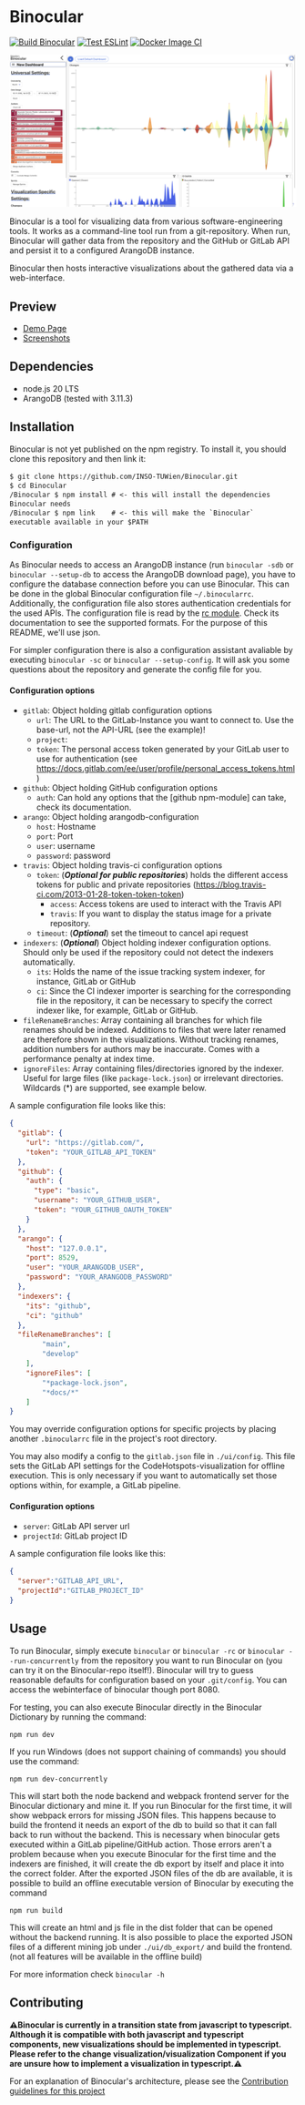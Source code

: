 Binocular
=====

[![Build Binocular](https://github.com/INSO-TUWien/Binocular/actions/workflows/build-binocular.yml/badge.svg?branch=develop)](https://github.com/INSO-TUWien/Binocular/actions/workflows/build-binocular.yml)
[![Test ESLint](https://github.com/INSO-TUWien/Binocular/actions/workflows/eslint.yml/badge.svg?branch=develop)](https://github.com/INSO-TUWien/Binocular/actions/workflows/eslint.yml)
[![Docker Image CI](https://github.com/INSO-TUWien/Binocular/actions/workflows/build-docker.yml/badge.svg)](https://github.com/INSO-TUWien/Binocular/actions/workflows/build-docker.yml)

![Default Dashboard](docs/assets/screenshots/default_dashboard.png)

Binocular is a tool for visualizing data from various software-engineering
tools. It works as a command-line tool run from a git-repository. When
run, Binocular will gather data from the repository and the GitHub or GitLab API
and persist it to a configured ArangoDB instance.

Binocular then hosts interactive visualizations about the gathered data
via a web-interface.

## Preview
- [Demo Page](https://inso-tuwien.github.io/Binocular/)
- [Screenshots](docs/PREVIEW.md)

## Dependencies

* node.js 20 LTS
* ArangoDB (tested with 3.11.3)

## Installation

Binocular is not yet published on the npm registry. To install it, you
should clone this repository and then link it:

``` shell
$ git clone https://github.com/INSO-TUWien/Binocular.git
$ cd Binocular
/Binocular $ npm install # <- this will install the dependencies Binocular needs
/Binocular $ npm link    # <- this will make the `Binocular` executable available in your $PATH
```

### Configuration

As Binocular needs to access an ArangoDB instance (run `binocular -sdb` or `binocular --setup-db` to access the ArangoDB download page),
you have to configure the database connection before you can use Binocular. This can be done in
the global Binocular configuration file `~/.binocularrc`. Additionally, the
configuration file also stores authentication credentials for the used
APIs. The configuration file is read by the [rc
module](https://www.npmjs.com/package/rc). Check its documentation to
see the supported formats. For the purpose of this README, we'll use
json.

For simpler configuration there is also a configuration assistant avaliable
by executing `binocular -sc` or `binocular --setup-config`.
It will ask you some questions about the repository and generate the config file for you.

#### Configuration options

- `gitlab`: Object holding gitlab configuration options
  - `url`: The URL to the GitLab-Instance you want to connect to. Use the
         base-url, not the API-URL (see the example)!
  - `project`: 
  - `token`: The personal access token generated by your GitLab user to
            use for authentication (see
            https://docs.gitlab.com/ee/user/profile/personal_access_tokens.html)
- `github`: Object holding GitHub configuration options
  - `auth`: Can hold any options that the [github npm-module] can take, check its documentation.
- `arango`: Object holding arangodb-configuration
  - `host`: Hostname
  - `port`: Port
  - `user`: username
  - `password`: password
- `travis`: Object holding travis-ci configuration options
  - `token`: (_**Optional for public repositories**_) holds the different access tokens for public and private repositories (https://blog.travis-ci.com/2013-01-28-token-token-token)
    - `access`: Access tokens are used to interact with the Travis API
    - `travis`:  If you want to display the status image for a private repository.
  - `timeout`: (_**Optional**_) set the timeout to cancel api request  
- `indexers`: (_**Optional**_) Object holding indexer configuration options.
              Should only be used if the repository could not detect the indexers automatically.
  - `its`: Holds the name of the issue tracking system indexer, for instance, GitLab or GitHub
  - `ci`: Since the CI indexer importer is searching for the corresponding file in the repository, it can be necessary to specify the
          correct indexer like, for example, GitLab or GitHub.
- `fileRenameBranches`: Array containing all branches for which file renames should be indexed. Additions to files that were later renamed are therefore shown in the visualizations. Without tracking renames, addition numbers for authors may be inaccurate. Comes with a performance penalty at index time.
- `ignoreFiles`: Array containing files/directories ignored by the indexer. Useful for large files (like `package-lock.json`) or irrelevant directories. Wildcards (*) are supported, see example below.
         
A sample configuration file looks like this:

```json
{
  "gitlab": {
    "url": "https://gitlab.com/",
    "token": "YOUR_GITLAB_API_TOKEN"
  },
  "github": {
    "auth": {
      "type": "basic",
      "username": "YOUR_GITHUB_USER",
      "token": "YOUR_GITHUB_OAUTH_TOKEN"
    }
  },
  "arango": {
    "host": "127.0.0.1",
    "port": 8529,
    "user": "YOUR_ARANGODB_USER",
    "password": "YOUR_ARANGODB_PASSWORD"
  },
  "indexers": {
    "its": "github",
    "ci": "github" 
  },
  "fileRenameBranches": [
        "main",
        "develop"
    ],
    "ignoreFiles": [
        "*package-lock.json",
        "*docs/*"
    ]
}
```


You may override configuration options for specific projects by
placing another `.binocularrc` file in the project's root directory.

You may also modify a config to the `gitlab.json` file in `./ui/config`. This file sets
the GitLab API settings for the CodeHotspots-visualization for
offline execution. This is only necessary if you want to automatically
set those options within, for example, a GitLab pipeline.


#### Configuration options
- `server`: GitLab API server url
- `projectId`: GitLab project ID

A sample configuration file looks like this:
``` json
{
  "server":"GITLAB_API_URL",
  "projectId":"GITLAB_PROJECT_ID"
}
```

## Usage

To run Binocular, simply execute `binocular` or `binocular -rc` or `binocular --run-concurrently` from the repository you want to
run Binocular on (you can try it on the Binocular-repo itself!). Binocular will
try to guess reasonable defaults for configuration based on your
`.git/config`. You can access the webinterface of binocular though port 8080. 

For testing, you can also execute Binocular directly in the Binocular
Dictionary by running the command:
``` shell
npm run dev
```
If you run Windows (does not support chaining of commands) you
should use the command:
``` shell
npm run dev-concurrently
```
This will start both the node backend and webpack frontend server
for the Binocular dictionary and mine it. If you run Binocular for the
first time, it will show webpack errors for missing JSON files. This
happens because to build the frontend it needs an export of the db to
build so that it can fall back to run without the backend. This
is necessary when binocular gets executed within a GitLab
pipeline/GitHub action. Those errors aren't a problem because when
you execute Binocular for the first time and the indexers are finished, it
will create the db export by itself and place it into the correct
folder. After the exported JSON files of the db are available, it is
possible to build an offline executable version of Binocular by
executing the command
``` shell
npm run build
```
This will create an html and js file in the dist folder that can be
opened without the backend running. It is also possible
to place the exported JSON files of a different mining job under `./ui/db_export/` and build the frontend. (not
all features will be available in the offline build)

For more information check `binocular -h`

## Contributing

**:warning:Binocular is currently in a transition state from javascript to typescript.
Although it is compatible with both javascript and typescript components, new visualizations
should be implemented in typescript.
Please refer to the change visualization/visualization Component
if you are unsure how to implement a visualization in typescript.:warning:**

For an explanation of Binocular's architecture, please see the [Contribution
guidelines for this project](docs/CONTRIBUTING.md)
